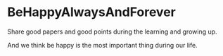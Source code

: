 # BeHappyAlwaysAndForever
Share good papers and good points during the learning and growing up.

And we think be happy is the most important thing during our life.
